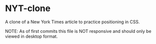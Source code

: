 # NYT-clone
A clone of a New York Times article to practice positioning in CSS.

NOTE: As of first commits this file is NOT responsive and should only be viewed in desktop format.
